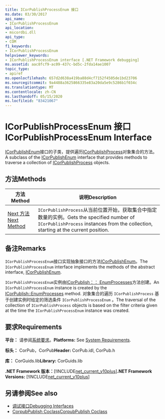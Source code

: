 ```yaml
---
title: ICorPublishProcessEnum 接口
ms.date: 03/30/2017
api_name:
- ICorPublishProcessEnum
api_location:
- mscordbi.dll
api_type:
- COM
f1_keywords:
- ICorPublishProcessEnum
helpviewer_keywords:
- ICorPublishProcessEnum interface [.NET Framework debugging]
ms.assetid: aac8fcf9-ac09-437c-bd5c-2fda14ae1007
topic_type:
- apiref
ms.openlocfilehash: 657d2d638a419ba88d4cf7152f4505de1bd23706
ms.sourcegitcommit: 9a4488a3625866335e83a20da5e9c5286b1f034c
ms.translationtype: MT
ms.contentlocale: zh-CN
ms.lasthandoff: 05/15/2020
ms.locfileid: "83421067"
---
```

# <a name="icorpublishprocessenum-interface"></a><span data-ttu-id="4629a-102">ICorPublishProcessEnum 接口</span><span class="sxs-lookup"><span data-stu-id="4629a-102">ICorPublishProcessEnum Interface</span></span>
<span data-ttu-id="4629a-103">[ICorPublishEnum](icorpublishenum-interface.md)接口的子类，提供遍历[ICorPublishProcess](icorpublishprocess-interface.md)对象集合的方法。</span><span class="sxs-lookup"><span data-stu-id="4629a-103">A subclass of the [ICorPublishEnum](icorpublishenum-interface.md) interface that provides methods to traverse a collection of [ICorPublishProcess](icorpublishprocess-interface.md) objects.</span></span>  
  
## <a name="methods"></a><span data-ttu-id="4629a-104">方法</span><span class="sxs-lookup"><span data-stu-id="4629a-104">Methods</span></span>  
  
|<span data-ttu-id="4629a-105">方法</span><span class="sxs-lookup"><span data-stu-id="4629a-105">Method</span></span>|<span data-ttu-id="4629a-106">说明</span><span class="sxs-lookup"><span data-stu-id="4629a-106">Description</span></span>|  
|------------|-----------------|  
|[<span data-ttu-id="4629a-107">Next 方法</span><span class="sxs-lookup"><span data-stu-id="4629a-107">Next Method</span></span>](icorpublishprocessenum-next-method.md)|<span data-ttu-id="4629a-108">`ICorPublishProcess`从当前位置开始，获取集合中指定数量的实例。</span><span class="sxs-lookup"><span data-stu-id="4629a-108">Gets the specified number of `ICorPublishProcess` instances from the collection, starting at the current position.</span></span>|  
  
## <a name="remarks"></a><span data-ttu-id="4629a-109">备注</span><span class="sxs-lookup"><span data-stu-id="4629a-109">Remarks</span></span>  
 <span data-ttu-id="4629a-110">`ICorPublishProcessEnum`接口实现抽象接口的方法[ICorPublishEnum](icorpublishenum-interface.md)。</span><span class="sxs-lookup"><span data-stu-id="4629a-110">The `ICorPublishProcessEnum` interface implements the methods of the abstract interface, [ICorPublishEnum](icorpublishenum-interface.md).</span></span>  
  
 <span data-ttu-id="4629a-111">`ICorPublishProcessEnum`实例由[ICorPublish：： EnumProcesses](icorpublish-enumprocesses-method.md)方法创建。</span><span class="sxs-lookup"><span data-stu-id="4629a-111">An `ICorPublishProcessEnum` instance is created by the [ICorPublish::EnumProcesses](icorpublish-enumprocesses-method.md) method.</span></span> <span data-ttu-id="4629a-112">对象集合的遍历 `ICorPublishProcess` 基于创建实例时给定的筛选条件 `ICorPublishProcessEnum` 。</span><span class="sxs-lookup"><span data-stu-id="4629a-112">The traversal of the collection of `ICorPublishProcess` objects is based on the filter criteria given at the time the `ICorPublishProcessEnum` instance was created.</span></span>  
  
## <a name="requirements"></a><span data-ttu-id="4629a-113">要求</span><span class="sxs-lookup"><span data-stu-id="4629a-113">Requirements</span></span>  
 <span data-ttu-id="4629a-114">**平台：** 请参阅[系统要求](../../get-started/system-requirements.md)。</span><span class="sxs-lookup"><span data-stu-id="4629a-114">**Platforms:** See [System Requirements](../../get-started/system-requirements.md).</span></span>  
  
 <span data-ttu-id="4629a-115">**标头：** CorPub，CorPub</span><span class="sxs-lookup"><span data-stu-id="4629a-115">**Header:** CorPub.idl, CorPub.h</span></span>  
  
 <span data-ttu-id="4629a-116">**库：** CorGuids.lib</span><span class="sxs-lookup"><span data-stu-id="4629a-116">**Library:** CorGuids.lib</span></span>  
  
 <span data-ttu-id="4629a-117">**.NET Framework 版本：**[!INCLUDE[net_current_v10plus](../../../../includes/net-current-v10plus-md.md)]</span><span class="sxs-lookup"><span data-stu-id="4629a-117">**.NET Framework Versions:** [!INCLUDE[net_current_v10plus](../../../../includes/net-current-v10plus-md.md)]</span></span>  
  
## <a name="see-also"></a><span data-ttu-id="4629a-118">另请参阅</span><span class="sxs-lookup"><span data-stu-id="4629a-118">See also</span></span>

- [<span data-ttu-id="4629a-119">调试接口</span><span class="sxs-lookup"><span data-stu-id="4629a-119">Debugging Interfaces</span></span>](debugging-interfaces.md)
- [<span data-ttu-id="4629a-120">CorpubPublish Coclass</span><span class="sxs-lookup"><span data-stu-id="4629a-120">CorpubPublish Coclass</span></span>](corpubpublish-coclass.md)
